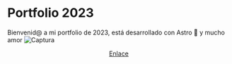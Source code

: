 # Portfolio 2023
Bienvenid@ a mi portfolio de 2023, está desarrollado con Astro 🚀 y mucho amor
![Captura](https://raw.githubusercontent.com/D4souls/portfolio-2023/main/public/313shots_so.png)
<div align="center">
    <a href="https://sam-portfolio2023.netlify.app/" target="_blank">Enlace</a>
</div>

